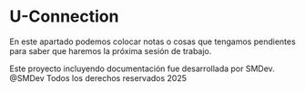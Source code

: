 # U-Connection

En este apartado podemos colocar notas o cosas que tengamos pendientes para saber que haremos la próxima sesión de trabajo.
















Este proyecto incluyendo documentación fue desarrollada por SMDev.
                         @SMDev 
        Todos los derechos reservados 2025

